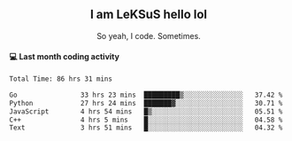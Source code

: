 <h2 align="center">I am LeKSuS hello lol</h2>
<p align="center">So yeah, I code. Sometimes.</p>

#### :computer: Last month coding activity
<!--START_SECTION:waka-->

```txt
Total Time: 86 hrs 31 mins

Go                33 hrs 23 mins  █████████▒░░░░░░░░░░░░░░░   37.42 %
Python            27 hrs 24 mins  ███████▓░░░░░░░░░░░░░░░░░   30.71 %
JavaScript        4 hrs 54 mins   █▒░░░░░░░░░░░░░░░░░░░░░░░   05.51 %
C++               4 hrs 5 mins    █░░░░░░░░░░░░░░░░░░░░░░░░   04.58 %
Text              3 hrs 51 mins   █░░░░░░░░░░░░░░░░░░░░░░░░   04.32 %
```

<!--END_SECTION:waka-->
